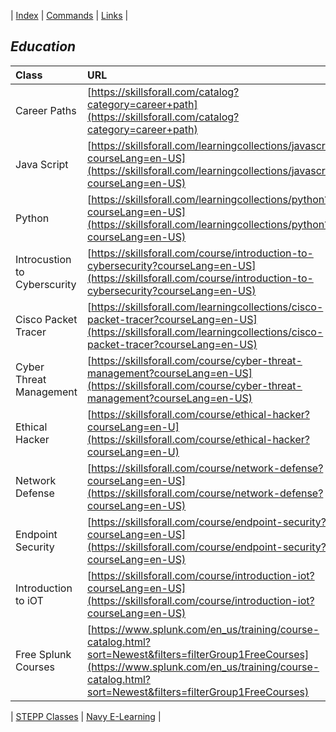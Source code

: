<link rel="stylesheet" href="dark-theme.css">

| [Index](./index.md) | [Commands](./commands.md) | [Links](./links.md) | 


## _Education_

|Class                 | URL                                                                         |
|:---------------------|:----------------------------------------------------------------------------|
| Career Paths         | [https://skillsforall.com/catalog?category=career+path](https://skillsforall.com/catalog?category=career+path)|
| Java Script          | [https://skillsforall.com/learningcollections/javascript?courseLang=en-US](https://skillsforall.com/learningcollections/javascript?courseLang=en-US)|
| Python               | [https://skillsforall.com/learningcollections/python?courseLang=en-US](https://skillsforall.com/learningcollections/python?courseLang=en-US)|
| Introcustion to Cyberscurity | [https://skillsforall.com/course/introduction-to-cybersecurity?courseLang=en-US](https://skillsforall.com/course/introduction-to-cybersecurity?courseLang=en-US) |
| Cisco Packet Tracer    | [https://skillsforall.com/learningcollections/cisco-packet-tracer?courseLang=en-US](https://skillsforall.com/learningcollections/cisco-packet-tracer?courseLang=en-US) |
| Cyber Threat Management| [https://skillsforall.com/course/cyber-threat-management?courseLang=en-US](https://skillsforall.com/course/cyber-threat-management?courseLang=en-US) |
| Ethical Hacker  | [https://skillsforall.com/course/ethical-hacker?courseLang=en-U](https://skillsforall.com/course/ethical-hacker?courseLang=en-U) |
| Network Defense  | [https://skillsforall.com/course/network-defense?courseLang=en-US](https://skillsforall.com/course/network-defense?courseLang=en-US) |
| Endpoint Security | [https://skillsforall.com/course/endpoint-security?courseLang=en-US](https://skillsforall.com/course/endpoint-security?courseLang=en-US) |
| Introduction to iOT| [https://skillsforall.com/course/introduction-iot?courseLang=en-US](https://skillsforall.com/course/introduction-iot?courseLang=en-US) |
|Free Splunk Courses | [https://www.splunk.com/en_us/training/course-catalog.html?sort=Newest&filters=filterGroup1FreeCourses](https://www.splunk.com/en_us/training/course-catalog.html?sort=Newest&filters=filterGroup1FreeCourses) |



| [STEPP Classes](https://www.cdse.edu/) | [Navy E-Learning](http://learning.nel.navy.mil/ELIAASv2p/) |



